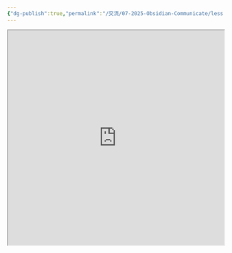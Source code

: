 ```yaml
---
{"dg-publish":true,"permalink":"/交流/07-2025-Obsidian-Communicate/lesson-02-材料/obsidian-basic-slides/","title":"2025-06-20 Obsidian 基礎｜Slides","tags":["🪨自籌Obsidian工作坊","🎯學習歷程檔案"],"noteIcon":"3","created":"2025-06-17T22:17:42.487+08:00","updated":"2025-06-17T22:24:25.322+08:00"}
---
```



<iframe 
src="https://hackmd.io/@tree10zi23/2025-06-20-obsidian-lesson-02#/" 
	allowfullscreen="allowfullscreen" 
	width="100%" 
	height="500"></iframe>
